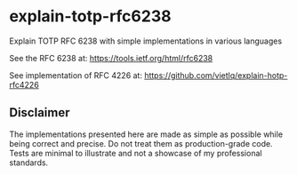 # explain-totp-rfc6238
Explain TOTP RFC 6238 with simple implementations in various languages

See the RFC 6238 at: https://tools.ietf.org/html/rfc6238

See implementation of RFC 4226 at: https://github.com/vietlq/explain-hotp-rfc4226

## Disclaimer

The implementations presented here are made as simple as possible while being correct and precise. Do not treat them as production-grade code. Tests are minimal to illustrate and not a showcase of my professional standards.
